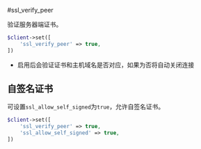 #ssl_verify_peer

验证服务器端证书。

```php
$client->set([
    'ssl_verify_peer' => true,
])
```

* 启用后会验证证书和主机域名是否对应，如果为否将自动关闭连接

自签名证书
----
可设置`ssl_allow_self_signed`为`true`，允许自签名证书。

```php
$client->set([
    'ssl_verify_peer' => true,
	'ssl_allow_self_signed' => true,
])
```